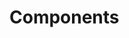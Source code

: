 # Components

<script setup>
  import { useData, withBase } from 'vitepress';
  const { theme: { value: {sidebar } } } = useData();

  const components = sidebar['/components/'];
  const mods = import.meta.glob(`./*/index.md`, { eager: true });
</script>

<Suspense>
  <Toc :modules="mods" as-table :headers="['Component','Badges']" />
</Suspense>

